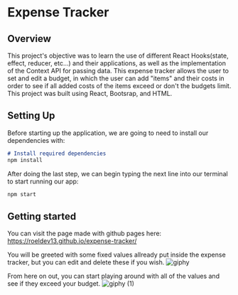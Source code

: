 # Expense Tracker

## Overview
This project's objective was to learn the use of different React Hooks(state, effect, reducer, etc...) and their applications, as well as the implementation of the Context API for passing data. This expense tracker allows the user to set and edit a budget, in which the user can add "items" and their costs in order to see if all added costs of the items exceed or don't the budgets limit. This project was built using React, Bootsrap, and HTML.

## Setting Up
Before starting up the application, we are going to need to install our dependencies with:
```md
# Install required dependencies
npm install
```

After doing the last step, we can begin typing the next line into our terminal to start running our app:
```md
npm start
```

## Getting started  

You can visit the page made with github pages here:
https://roeldev13.github.io/expense-tracker/

You will be greeted with some fixed values allready put inside the expense tracker, but you can edit and delete these if you wish.
![giphy](https://user-images.githubusercontent.com/109561670/200977544-1899b1bd-d149-465b-a092-e74022a0c98a.gif)


From here on out, you can start playing around with all of the values and see if they exceed your budget. 
![giphy (1)](https://user-images.githubusercontent.com/109561670/200977580-f6ce47ae-688b-409a-987f-6f44be45a544.gif)
